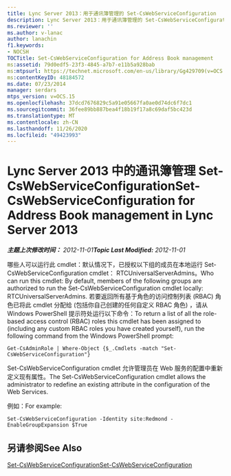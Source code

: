 ```yaml
---
title: Lync Server 2013：用于通讯簿管理的 Set-CsWebServiceConfiguration
description: Lync Server 2013：用于通讯簿管理的 Set-CsWebServiceConfiguration。
ms.reviewer: ''
ms.author: v-lanac
author: lanachin
f1.keywords:
- NOCSH
TOCTitle: Set-CsWebServiceConfiguration for Address Book management
ms:assetid: 79d0edf5-23f3-4845-a7b7-e11b5a928bab
ms:mtpsurl: https://technet.microsoft.com/en-us/library/Gg429709(v=OCS.15)
ms:contentKeyID: 48184572
ms.date: 07/23/2014
manager: serdars
mtps_version: v=OCS.15
ms.openlocfilehash: 37dcd7676829c5a91e05667fa0ae0d74dc6f7dc1
ms.sourcegitcommit: 36fee89bb887bea4f18b19f17a8c69daf5bc423d
ms.translationtype: MT
ms.contentlocale: zh-CN
ms.lasthandoff: 11/26/2020
ms.locfileid: "49423993"
---
```

# <a name="set-cswebserviceconfiguration-for-address-book-management-in-lync-server-2013"></a><span data-ttu-id="b4968-103">Lync Server 2013 中的通讯簿管理 Set-CsWebServiceConfiguration</span><span class="sxs-lookup"><span data-stu-id="b4968-103">Set-CsWebServiceConfiguration for Address Book management in Lync Server 2013</span></span>

<div data-xmlns="http://www.w3.org/1999/xhtml">

<div class="topic" data-xmlns="http://www.w3.org/1999/xhtml" data-msxsl="urn:schemas-microsoft-com:xslt" data-cs="https://msdn.microsoft.com/">

<div data-asp="https://msdn2.microsoft.com/asp">



</div>

<div id="mainSection">

<div id="mainBody"><span data-ttu-id="b4968-104">

<span> </span></span><span class="sxs-lookup"><span data-stu-id="b4968-104">

<span> </span></span></span>

<span data-ttu-id="b4968-105">_**主题上次修改时间：** 2012-11-01_</span><span class="sxs-lookup"><span data-stu-id="b4968-105">_**Topic Last Modified:** 2012-11-01_</span></span>

<span data-ttu-id="b4968-106">哪些人可以运行此 cmdlet：默认情况下，已授权以下组的成员在本地运行 Set-CsWebServiceConfiguration cmdlet： RTCUniversalServerAdmins。</span><span class="sxs-lookup"><span data-stu-id="b4968-106">Who can run this cmdlet: By default, members of the following groups are authorized to run the Set-CsWebServiceConfiguration cmdlet locally: RTCUniversalServerAdmins.</span></span> <span data-ttu-id="b4968-107">若要返回所有基于角色的访问控制列表 (RBAC) 角色已将此 cmdlet 分配给 (包括你自己创建的任何自定义 RBAC 角色) ，请从 Windows PowerShell 提示符处运行以下命令：</span><span class="sxs-lookup"><span data-stu-id="b4968-107">To return a list of all the role-based access control (RBAC) roles this cmdlet has been assigned to (including any custom RBAC roles you have created yourself), run the following command from the Windows PowerShell prompt:</span></span>

    Get-CsAdminRole | Where-Object {$_.Cmdlets -match "Set-CsWebServiceConfiguration"}

<span data-ttu-id="b4968-108">Set-CsWebServiceConfiguration cmdlet 允许管理员在 Web 服务的配置中重新定义现有属性。</span><span class="sxs-lookup"><span data-stu-id="b4968-108">The Set-CsWebServiceConfiguration cmdlet allows the administrator to redefine an existing attribute in the configuration of the Web Services.</span></span>

<span data-ttu-id="b4968-109">例如：</span><span class="sxs-lookup"><span data-stu-id="b4968-109">For example:</span></span>

    Set-CsWebServiceConfiguration -Identity site:Redmond -EnableGroupExpansion $True

<div>

## <a name="see-also"></a><span data-ttu-id="b4968-110">另请参阅</span><span class="sxs-lookup"><span data-stu-id="b4968-110">See Also</span></span>


[<span data-ttu-id="b4968-111">Set-CsWebServiceConfiguration</span><span class="sxs-lookup"><span data-stu-id="b4968-111">Set-CsWebServiceConfiguration</span></span>](https://docs.microsoft.com/powershell/module/skype/Set-CsWebServiceConfiguration)  
  

<span data-ttu-id="b4968-112"></div>

</div>

<span> </span>

</div>

</div>

</span><span class="sxs-lookup"><span data-stu-id="b4968-112"></div>

</div>

<span> </span>

</div>

</div>

</span></span></div>

